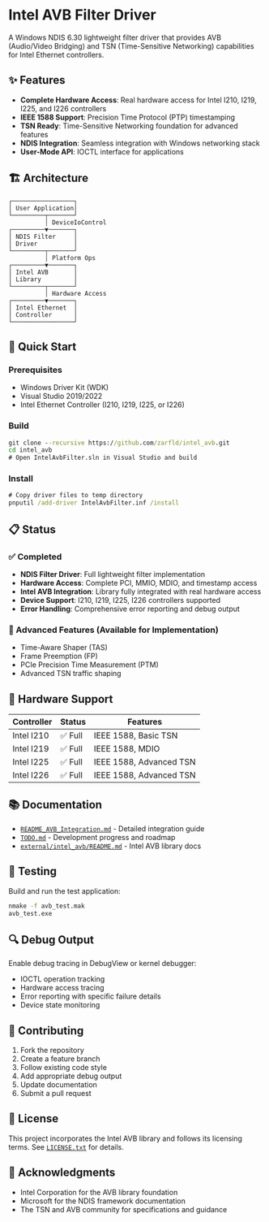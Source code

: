 # Intel AVB Filter Driver

A Windows NDIS 6.30 lightweight filter driver that provides AVB (Audio/Video Bridging) and TSN (Time-Sensitive Networking) capabilities for Intel Ethernet controllers.

## ✨ Features

- **Complete Hardware Access**: Real hardware access for Intel I210, I219, I225, and I226 controllers
- **IEEE 1588 Support**: Precision Time Protocol (PTP) timestamping
- **TSN Ready**: Time-Sensitive Networking foundation for advanced features
- **NDIS Integration**: Seamless integration with Windows networking stack
- **User-Mode API**: IOCTL interface for applications

## 🏗️ Architecture

```
┌─────────────────┐
│ User Application│
└─────────┬───────┘
          │ DeviceIoControl
┌─────────▼───────┐
│ NDIS Filter     │
│ Driver          │
└─────────┬───────┘
          │ Platform Ops
┌─────────▼───────┐
│ Intel AVB       │
│ Library         │
└─────────┬───────┘
          │ Hardware Access
┌─────────▼───────┐
│ Intel Ethernet  │
│ Controller      │
└─────────────────┘
```

## 🔧 Quick Start

### Prerequisites
- Windows Driver Kit (WDK)
- Visual Studio 2019/2022
- Intel Ethernet Controller (I210, I219, I225, or I226)

### Build
```cmd
git clone --recursive https://github.com/zarfld/intel_avb.git
cd intel_avb
# Open IntelAvbFilter.sln in Visual Studio and build
```

### Install
```cmd
# Copy driver files to temp directory
pnputil /add-driver IntelAvbFilter.inf /install
```

## 📋 Status

### ✅ Completed
- **NDIS Filter Driver**: Full lightweight filter implementation
- **Hardware Access**: Complete PCI, MMIO, MDIO, and timestamp access
- **Intel AVB Integration**: Library fully integrated with real hardware access
- **Device Support**: I210, I219, I225, I226 controllers supported
- **Error Handling**: Comprehensive error reporting and debug output

### 🚀 Advanced Features (Available for Implementation)
- Time-Aware Shaper (TAS)
- Frame Preemption (FP) 
- PCIe Precision Time Measurement (PTM)
- Advanced TSN traffic shaping

## 🎯 Hardware Support

| Controller | Status | Features |
|------------|--------|----------|
| Intel I210 | ✅ Full | IEEE 1588, Basic TSN |
| Intel I219 | ✅ Full | IEEE 1588, MDIO |
| Intel I225 | ✅ Full | IEEE 1588, Advanced TSN |
| Intel I226 | ✅ Full | IEEE 1588, Advanced TSN |

## 📚 Documentation

- [`README_AVB_Integration.md`](README_AVB_Integration.md) - Detailed integration guide
- [`TODO.md`](TODO.md) - Development progress and roadmap
- [`external/intel_avb/README.md`](external/intel_avb/README.md) - Intel AVB library docs

## 🧪 Testing

Build and run the test application:
```cmd
nmake -f avb_test.mak
avb_test.exe
```

## 🔍 Debug Output

Enable debug tracing in DebugView or kernel debugger:
- IOCTL operation tracking
- Hardware access tracing
- Error reporting with specific failure details
- Device state monitoring

## 🤝 Contributing

1. Fork the repository
2. Create a feature branch
3. Follow existing code style
4. Add appropriate debug output
5. Update documentation
6. Submit a pull request

## 📄 License

This project incorporates the Intel AVB library and follows its licensing terms. See [`LICENSE.txt`](LICENSE.txt) for details.

## 🙏 Acknowledgments

- Intel Corporation for the AVB library foundation
- Microsoft for the NDIS framework documentation
- The TSN and AVB community for specifications and guidance
